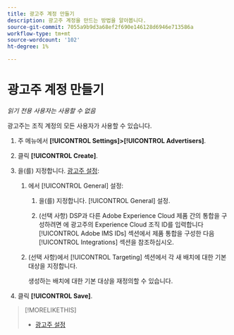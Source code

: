 ```yaml
---
title: 광고주 계정 만들기
description: 광고주 계정을 만드는 방법을 알아봅니다.
source-git-commit: 7055a9b9d3a68ef2f690e146128d6946e713586a
workflow-type: tm+mt
source-wordcount: '102'
ht-degree: 1%

---
```


# 광고주 계정 만들기

*읽기 전용 사용자는 사용할 수 없음*

광고주는 조직 계정의 모든 사용자가 사용할 수 있습니다.

1. 주 메뉴에서 **[!UICONTROL Settings]>[!UICONTROL Advertisers]**.

1. 클릭 **[!UICONTROL Create]**.

1. 을(를) 지정합니다. [광고주 설정](advertiser-settings.md):

   1. 에서 [!UICONTROL General] 설정:

      1. 을(를) 지정합니다. [!UICONTROL General] 설정.

      1. (선택 사항) DSP과 다른 Adobe Experience Cloud 제품 간의 통합을 구성하려면 에 광고주의 Experience Cloud 조직 ID를 입력합니다 [!UICONTROL Adobe IMS IDs] 섹션에서 제품 통합을 구성한 다음 [!UICONTROL Integrations] 섹션을 참조하십시오.
   1. (선택 사항)에서 [!UICONTROL Targeting] 섹션에서 각 새 배치에 대한 기본 대상을 지정합니다.

      생성하는 배치에 대한 기본 대상을 재정의할 수 있습니다.


1. 클릭 **[!UICONTROL Save]**.

>[!MORELIKETHIS]
>
>* [광고주 설정](/help/dsp/admin/advertiser-settings.md)

